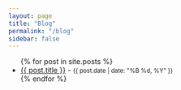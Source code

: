 ```yaml
---
layout: page
title: "Blog"
permalink: "/blog"
sidebar: false
---
```


<ul>
  {% for post in site.posts %}
    <li>
      <a href="{{ post.url }}">{{ post.title }}</a> - <small>{{ post.date | date: "%B %d, %Y" }}</small>
    </li>
  {% endfor %}
</ul>
